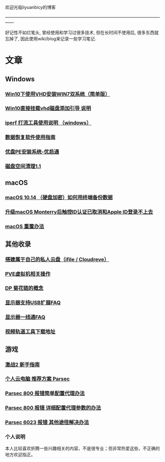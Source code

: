 欢迎光临liyuanbicy的博客

——————————————————————————————————————

好记性不如烂笔头, 曾经使用和学习过很多技术, 但在长时间不使用后, 很多东西就忘掉了, 因此使用wiki/blog来记录一些学习笔记.

# 文章

## Windows

### [Win10下使用VHD安装WIN7双系统（简单版）](https://www.bilibili.com/read/cv8648377?spm_id_from=333.999.0.0)

### [Win10直接挂载vhd磁盘添加引导 说明](https://github.com/liyuanbicy/wiki/wiki/直接挂载vhd磁盘添加引导-说明)

### [iperf 打流工具使用说明 （windows）](https://demoyun.feishu.cn/docs/doccnsCxOeKraiiGugdD8vcZqIf)

### [数据恢复软件使用指南](https://www.bilibili.com/read/cv8656327?spm_id_from=333.999.0.0)

### [优盘PE安装系统-优启通](https://www.bilibili.com/read/cv8648564?spm_id_from=333.999.0.0)

### [磁盘空间清理1.1](https://www.bilibili.com/read/cv8647986?spm_id_from=333.999.0.0)

## macOS

### [macOS 10.14 （硬盘加密）如何用终端备份数据](https://github.com/liyuanbicy/wiki/wiki/macOS-10.14-（硬盘加密）如何用终端备份数据)

### [升级macOS Monterry后触控ID认证已取消和Apple ID登录不上去](https://www.bilibili.com/read/cv14634602)

### [macOS 重置办法](https://www.bilibili.com/read/cv14634679)

## 其他收录

### [搭建属于自己的私人云盘（ifile / Cloudreve）](https://github.com/liyuanbicy/wiki/wiki/搭建属于自己的私人云盘（ifile---Cloudreve）)

### [PVE虚拟机相关操作](https://demoyun.feishu.cn/docs/doccn5OY1Y7WSdiiI0dWeVuXrEg)

### [DP 菊花链的概念](https://demoyun.feishu.cn/docs/doccnmghusDhZ5v96JclDSEflIb)

### [显示器支持USB扩展FAQ](https://www.bilibili.com/read/cv12818812?spm_id_from=333.999.0.0)

### [显示器一线通FAQ](https://www.bilibili.com/read/cv12818812?spm_id_from=333.999.0.0)

### [视频轨道工具下载地址](https://demoyun.vip/s/PGHL?path=/)

## 游戏

### [激战2 新手指南](https://www.bilibili.com/read/cv13660348?spm_id_from=333.999.0.0)

### [个人云电脑 推荐方案 Parsec](https://github.com/liyuanbicy/wiki/wiki/个人云电脑-推荐方案---Parsec)

### [Parsec 800 报错简单配置代理办法](https://www.bilibili.com/read/cv16977324)

### [Parsec 800 报错 详细配置代理参数的办法](https://www.bilibili.com/read/cv16937416)

### [Parsec 6023 报错 其他途径解决办法](https://www.bilibili.com/read/cv16956295)

### 个人说明

本人比较喜欢折腾一些兴趣相关的内容，不是很专业；但非常热爱这些，不正确的地方欢迎指正。
